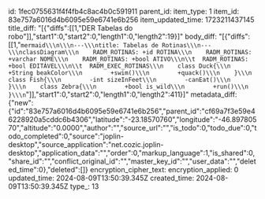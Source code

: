 id: 1fec0755631f4f4fb4c8ac4b0c591911
parent_id: 
item_type: 1
item_id: 83e757a6016d4b6095e59e6741e6b256
item_updated_time: 1723211437145
title_diff: "[{\"diffs\":[[1,\"DER Tabelas do robo\"]],\"start1\":0,\"start2\":0,\"length1\":0,\"length2\":19}]"
body_diff: "[{\"diffs\":[[1,\"```mermaid\\\n\\\n---\\\ntitle: Tabelas de Rotinas\\\n---\\\nclassDiagram\\\n    RADM_ROTINAS: +id ROTINA\\\n    RADM_ROTINAS: +varchar NOME\\\n    RADM_ROTINAS: +bool ATIVO\\\n\\t  RADM_ROTINAS: +bool EDITÁVEL\\\n\\t  RADM_EXEC_ROTINAS\\\n    class Duck{\\\n        +String beakColor\\\n        +swim()\\\n        +quack()\\\n    }\\\n    class Fish{\\\n        -int sizeInFeet\\\n        -canEat()\\\n    }\\\n    class Zebra{\\\n        +bool is_wild\\\n        +run()\\\n    }\\\n```\"]],\"start1\":0,\"start2\":0,\"length1\":0,\"length2\":411}]"
metadata_diff: {"new":{"id":"83e757a6016d4b6095e59e6741e6b256","parent_id":"cf69a7f3e59e46228920a5cddc6b4306","latitude":"-23.18570760","longitude":"-46.89780570","altitude":"0.0000","author":"","source_url":"","is_todo":0,"todo_due":0,"todo_completed":0,"source":"joplin-desktop","source_application":"net.cozic.joplin-desktop","application_data":"","order":0,"markup_language":1,"is_shared":0,"share_id":"","conflict_original_id":"","master_key_id":"","user_data":"","deleted_time":0},"deleted":[]}
encryption_cipher_text: 
encryption_applied: 0
updated_time: 2024-08-09T13:50:39.345Z
created_time: 2024-08-09T13:50:39.345Z
type_: 13